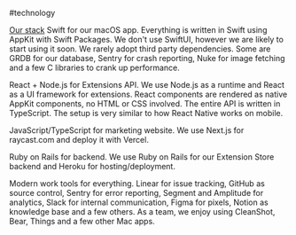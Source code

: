 #technology 

[Our stack](https://www.raycast.com/jobs/software-engineer-macos)
Swift for our macOS app. Everything is written in Swift using AppKit with Swift Packages. We don't use SwiftUI, however we are likely to start using it soon. We rarely adopt third party dependencies. Some are GRDB for our database, Sentry for crash reporting, Nuke for image fetching and a few C libraries to crank up performance.

React + Node.js for Extensions API. We use Node.js as a runtime and React as a UI framework for extensions. React components are rendered as native AppKit components, no HTML or CSS involved. The entire API is written in TypeScript. The setup is very similar to how React Native works on mobile.

JavaScript/TypeScript for marketing website. We use Next.js for raycast.com and deploy it with Vercel.

Ruby on Rails for backend. We use Ruby on Rails for our Extension Store backend and Heroku for hosting/deployment.

Modern work tools for everything. Linear for issue tracking, GitHub as source control, Sentry for error reporting, Segment and Amplitude for analytics, Slack for internal communication, Figma for pixels, Notion as knowledge base and a few others. As a team, we enjoy using CleanShot, Bear, Things and a few other Mac apps.